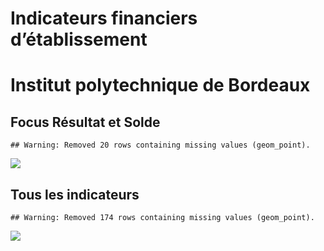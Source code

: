 Indicateurs financiers d’établissement
================

# Institut polytechnique de Bordeaux

## Focus Résultat et Solde

    ## Warning: Removed 20 rows containing missing values (geom_point).

![](/home/julien/repo/cpesr/RFC/Finances/Etablissements/institut_polytechnique_de_bordeaux_files/figure-gfm/etab.focus-1.png)<!-- -->

## Tous les indicateurs

    ## Warning: Removed 174 rows containing missing values (geom_point).

![](/home/julien/repo/cpesr/RFC/Finances/Etablissements/institut_polytechnique_de_bordeaux_files/figure-gfm/etab-1.png)<!-- -->
